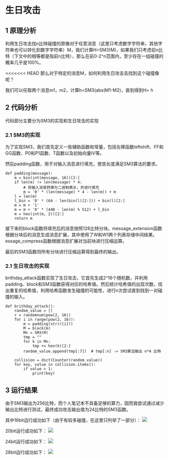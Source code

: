 # 生日攻击
## 1 原理分析
利用生日攻击找n比特碰撞的原像​ 对于任意消息（这里只考虑数字字符串，其他字符串也可以转化到数字字符串）M，我们计算H=SM3(M)，如果我们只考虑前n比特（下文中的相等都是指前n比特），那么在前0-2^n范围内，至少存在一组碰撞的概率几乎是100%。

<<<<<<< HEAD
那么对于特定的消息M，如何利用生日攻击去找到这个碰撞像呢？

我们可以任取两个消息m1，m2，计算h=SM3(abs(M1-M2)，直到得到H= h

## 2 代码分析
代码部分主要分为SM3的实现和生日攻击的实现
### 2.1 SM3的实现
为了实现SM3，我们首先定义一些辅助函数和常量，包括左移函数leftshift、FF和GG函数、P0和P1函数、T函数以及初始向量IV等。

然后padding函数，用于对输入消息进行填充，使其长度满足SM3算法的要求。
```
def padding(message):
    m = bin(int(message, 16))[2:]
    if len(m) != len(message) * 4:
        # 将输入消息转换为二进制表示，并进行填充
        m = '0' * (len(message) * 4 - len(m)) + m
    l = len(m)
    l_bin = '0' * (64 - len(bin(l)[2:])) + bin(l)[2:]
    m = m + '1'
    m = m + '0' * (448 - len(m) % 512) + l_bin
    m = hex(int(m, 2))[2:]
    return m
```

接下来的block函数将填充后的消息按照128比特分块。message_extension函数根据分块后的消息生成消息扩展，其中使用了W和W1两个列表存储中间结果。essage_compress函数根据消息扩展对当前块进行压缩运算。

最后的SM3函数将所有分块进行压缩运算得到最终的输出。
### 2.1 生日攻击的实现

brithday_attack函数实现了生日攻击，它首先生成2^16个随机数，并利用padding、block和SM3函数获得对应的哈希值。然后统计哈希值的出现次数，找出重复的哈希值，利用哈希函数发生碰撞的可能性，进行n次尝试直到找到一对碰撞的输入。
```
def brithday_attack():
    random_value = []
    r = randomnum(pow(2, 16))
    for i in range(pow(2, 16)):
        m = padding(str(r[i]))
        M = block(m)
        Mn = SM3(M)
        tmp = ""
        for k in Mn:
            tmp += hex(k)[2:]
        random_value.append(tmp[:7])  # tmp[:n] -> SM3算法输出 n*4 比特

    collision = dict(Counter(random_value))
    for key, value in collision.items():
        if value > 1:
            print(key)
```

## 3 运行结果
由于SM3输出为256比特，而个人笔记本不具备足够的算力，因而我尝试通过减少输出比特进行测试，最终成功攻击输出值为24比特的SM3函数。

其中16bit运行成功如下（由于有较多碰撞，在这里只列举了一部分）：
![](https://img1.imgtp.com/2023/08/02/JvarLsS5.png)

20bit运行成功如下：
![](https://img1.imgtp.com/2023/08/02/ODNsXZPU.png)

24bit运行成功如下：
![](https://img1.imgtp.com/2023/08/02/AM1WVk2S.png)

28bit运行成功如下：
![](https://img1.imgtp.com/2023/08/02/NWQhp9yz.png)
